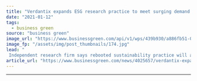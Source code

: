 ```yaml
---
title: "Verdantix expands ESG research practice to meet surging demand for green tech"
date: "2021-01-12"
tags: 
  - business green
source: "business green"
image_url: "https://www.businessgreen.com/api/v1/wps/439b930/a886fb51-0f8a-4daf-8739-7e84e0008225/1/verdantix-185x114.jpg"
image_fp: "/assets/img/post_thumbnails/174.jpg"
lead: "
 Independent research firm says rebooted sustainability practice will allow companies to grow more sustainably  ..."
article_url: "https://www.businessgreen.com/news/4025657/verdantix-expands-esg-research-practice-meet-surging-demand-green-tech"
---
```


---
